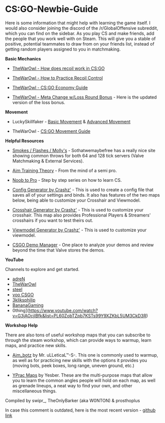 # **CS:GO-Newbie-Guide**

Here is some information that might help with learning the game itself. I would also consider joining the discord of the /r/GlobalOffensive subreddit, which you can find on the sidebar. As you play CS and make friends, add the people that you work well with on Steam. This will give you a stable of positive, potential teammates to draw from on your friends list, instead of getting random players assigned to you in matchmaking. 

**Basic Mechanics**

* [TheWarOwl - How does recoil work in CS:GO](https://www.youtube.com/watch?v=octRQYnnuig)

* [TheWarOwl - How to Practice Recoil Control](https://www.youtube.com/watch?v=GvA5LO-CtOY)

* [TheWarOwl - CS:GO Economy Guide](https://www.youtube.com/watch?v=DpXtRbggpQM) 

* [TheWarOwl - Meta Change w/Loss Round Bonus](https://youtu.be/AJwiFID3IdU?t=54) - Here is the updated version of the loss bonus.

**Movement**

* LuckySkillfaker - [Basic Movement](https://www.youtube.com/watch?v=EVFgi--IOcI) & [Advanced Movement](https://www.youtube.com/watch?v=ZjVCdnwVgxo)

* TheWarOwl - [CS:GO Movement Guide](https://www.youtube.com/watch?v=AGcgQEzCCrI)

**Helpful Resources**

* [Smokes / Flashes / Molly's](http://sothatwemaybefree.com/) - Sothatwemaybefree has a really nice site showing common throws for both 64 and 128 tick servers (Valve Matchmaking & External Services).

* [Aim Training Theory](https://www.reddit.com/r/GlobalOffensive/comments/3anjtd/how_to_train_your_aim_by_the_16_yo_semipro/) - From the mind of a semi pro.

* [Noob to Pro](https://m.youtube.com/playlist?list=PLfIyu2flKmBCTgQdmDH0fiZUaagB4rD0_) - Step by step series on how to learn CS.

* [Config Generator by Crashz'](https://steamcommunity.com/sharedfiles/filedetails/?id=1325659427) - This is used to create a config file that saves all of your settings and binds. It also has features of the two maps below, being able to customize your Crosshair and Viewmodel.

* [Crosshair Generator by Crashz'](https://steamcommunity.com/sharedfiles/filedetails/?id=308490450) - This is used to customize your crosshair. This map also provides Professional Players & Streamers' crosshairs if you want to test theirs out.

* [Viewmodel Generator by Crashz'](https://steamcommunity.com/sharedfiles/filedetails/?id=365126929) - This is used to customize your viewmodel.

* [CSGO Demo Manager](https://csgo-demos-manager.com/) - One place to analyze your demos and review beyond the time that Valve stores the demos.

**YouTube**

Channels to explore and get started.

* [adreN](https://www.youtube.com/user/CurseCS/videos)
* [TheWarOwl](https://www.youtube.com/watch?v=SRLVloYyf9k&list=PLHF999pjo89Nu55Ep1Y0UHHLKluF5c-IK)
* [steel](https://www.youtube.com/user/JoshNissanCS/videos)
* [voo CSGO](https://www.youtube.com/channel/UC2vjGuOTH-KcRCLSm5F3oUA)
* [3kliksphilip](https://www.youtube.com/playlist?list=PLfwtcDG7LpxGeQUBNIQHTNsSBrjzi2jX0)
* [BananaGaming](https://www.youtube.com/user/OfficialBananaGamers)
* 0thing](https://www.youtube.com/watch?v=G3jAOcjIBfk&list=PL60ZobTZpb7KSTs99Y9XZKbL5UM3CkD3R)


**Workshop Help**

There are also tons of useful workshop maps that you can subscribe to through the steam workshop, which can provide ways to warmup, learn maps, and practice new skills.

* [Aim_botz](https://steamcommunity.com/sharedfiles/filedetails/?id=243702660) by Mr. uLLeticaL™-S-. This one is commonly used to warmup, as well as for practicing new skills with the options it provides you (moving bots, peek boxes, long range, uneven ground, etc.)

* [YPrac Maps](https://steamcommunity.com/workshop/filedetails/?id=740795413) by Yesber. These are the multi-purpose maps that allow you to learn the common angles people will hold on each map, as well as grenade lineups, a neat way to find your own, and other miscellaneous things.

Compiled by
swipr_, TheOnlyBarker (aka W0NTON) & prosthoplus

In case this comment is outdated, here is the most recent version - [github link](https://github.com/swiprCS/CSGO-Newbie-Guide/)
